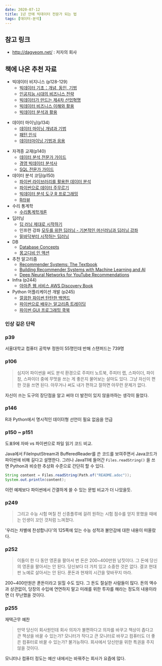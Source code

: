 ```yaml
---
date: 2020-07-12
title: 1년 안에 빅데이터 전문가 되는 법
tags: [데이터-분석]
---
```


## 참고 링크
- http://dagyeom.net/ : 저자의 회사

## 책에 나온 추천 자료

- 빅데이터 비지니스 (p128-129)
    - [빅데이터 기초：개념, 동인, 기법](http://www.yes24.com/Product/Goods/45542771?Acode=101)
    - [인공지능 시대의 비즈니스 전략](https://play.google.com/store/books/details/%EC%A0%95%EB%8F%84%ED%9D%AC_%EC%9D%B8%EA%B3%B5%EC%A7%80%EB%8A%A5_%EC%8B%9C%EB%8C%80%EC%9D%98_%EB%B9%84%EC%A6%88%EB%8B%88%EC%8A%A4_%EC%A0%84%EB%9E%B5?id=ZvhIDwAAQBAJ)
    - [빅데이터가 만드는 제4차 산업혁명](http://www.yes24.com/Product/Goods/34902576?Acode=101)
    - [빅데이터 비즈니스 이해와 활용](http://www.yes24.com/Product/Goods/58084716?scode=032&OzSrank=1)
    - [빅데이터 분석과 활용](http://www.yes24.com/Product/Goods/69244158?Acode=101)
* 데이터 마이닝(p134)
    - [데이터 마이닝 개념과 기법](http://www.yes24.com/Product/Goods/17614170?Acode=101)
    - [패턴 인식](http://www.yes24.com/Product/Goods/3315437?Acode=101)
    - [데이터마이닝 기법과 응용](http://www.yes24.com/Product/Goods/7975964?Acode=101)
- 자격증 교재(p140)
    - [데이터 분석 전문가 가이드](http://www.yes24.com/Product/Goods/29430751?Acode=101)
    - [경영 빅데이터 분석사](http://www.yes24.com/Product/Goods/36113427?scode=032&OzSrank=3)
    - [SQL 전문가 가이드](http://www.yes24.com/Product/Goods/90613346?Acode=101)
- 데이터 분석 코딩(p150)
    - [파이썬 라이브러리를 활용한 데이터 분석](http://www.yes24.com/Product/Goods/73268296?Acode=101)
    - [파이썬으로 데이터 주무르기](http://www.yes24.com/Product/Goods/57670268?Acode=101)
    - [빅데이터 분석 도구 R 프로그래밍](http://www.yes24.com/Product/Goods/7373974?Acode=101)
    - [R라뷰](http://www.yes24.com/Product/Goods/17295583?Acode=101)
- 수리 통계학
    -  [수리통계학개론](http://www.yes24.com/Product/Goods/8672708?Acode=101)
- 딥러닝
    - [딥 러닝 제대로 시작하기](http://www.yes24.com/Product/Goods/32520392?Acode=101)
    - 인프런 강좌 [모두를 위한 딥러닝 - 기본적인 머신러닝과 딥러닝 강좌](https://www.inflearn.com/course/%EA%B8%B0%EB%B3%B8%EC%A0%81%EC%9D%B8-%EB%A8%B8%EC%8B%A0%EB%9F%AC%EB%8B%9D-%EB%94%A5%EB%9F%AC%EB%8B%9D-%EA%B0%95%EC%A2%8C/#)
    - [밑바닥부터 시작하는 딥러닝](http://www.yes24.com/Product/Goods/34970929?Acode=101)
- DB
    - [Database Concepts](https://www.amazon.com/Database-Concepts-8th-David-Kroenke/dp/013460153X)
    - [몽고디비 인 액션](http://www.yes24.com/Product/Goods/60659843?Acode=101)
- 추천 알고리즘
    - [Recommender Systems: The Textbook](https://www.amazon.com/Recommender-Systems-Textbook-Charu-Aggarwal/dp/3319296574)
    - [Building Recommender Systems with Machine Learning and AI](https://www.amazon.com/Building-Recommender-Systems-Machine-Learning/dp/1718120125)
    - [Deep Neural Networks for YouTube Recommendations](https://static.googleusercontent.com/media/research.google.com/ko//pubs/archive/45530.pdf)
- Infra (p244)
    - [아마존 웹 서비스 AWS Discovery Book](http://www.yes24.com/Product/Goods/69304366?scode=032&OzSrank=2)
 - Python 어플리케이션 개발 (p245)
    - [깔끔한 파이썬 탄탄한 백엔드](http://www.yes24.com/Product/Goods/68713424?Acode=101)
    - [파이썬으로 배우는 알고리즘 트레이딩](http://www.yes24.com/Product/Goods/70804948?Acode=101)
    - [파이썬 GUI 프로그래밍 쿡북 ](http://www.yes24.com/Product/Goods/59871444?Acode=101)
    
### 인상 깊은 단락
### p39
서울대학교 컴퓨터 공학부 정원이 55명인데 반해 스탠퍼드는 739명

### p106
> 심지어 파이썬을 써도 분석 환경으로 주피터 노트북, 주피터 랩, 스파이더, 파이참, 스파이더 중에 무멋을 쓰는 게 좋은지 물어보는 살마도 있다. 그냥 자신이 편한 것을 쓰면 된다. 아무거나 써도 내가 편하고 잘하면 아무런 문제가 없다.

자신이 쓰는 도구의 장단점을 알고 써야 더 발전이 있지 않을까하는 생각이 들었다.

### p146
R과 Python에서 명시적인 데이텨형 선언이 필요 없음을 언급

### p150 ~ p151
도표9에 자바 vs 파이썬으로 파일 읽기 코드 비교.

Java에서 FileInputStream과 BufferedReader를 쓴 코드를 보여주면서 Java코드가 파이썬에 비해 길다고 설명한다. 그러나 Java11에 들어간 `Files.readString()` 을 쓰면 Python과 비슷한 추상화 수준으로 간단히 할 수 있다.

```java
String content = Files.readString(Path.of("README.adoc"));
System.out.println(content);
```

이런 예제보다 파이썬에서 간결하게 쓸 수 있는 문법 비교가 더 나았을듯.

### p249
> 그리고 수능 시험 며칠 전 신종플루에 걸려 원하는 시험 점수를 얻지 못했을 때에는 인생이 꼬인 것처럼 느껴졌다.

'우리는 차별에 찬성합니다'의 125쪽에 있는 수능 성적과 불안감에 대한 내용이 떠올랐다.

### p252

> 이들이 한 다 동안 영혼을 팔아서 번 돈은 200~400만원 남짓이다. 그 돈에 당신의 영혼을 팔아서는 안 된다. 당신보다 더 가치 있고 소중한 것은 없다. 결코 현대판 노예로 살아서는 안 된다. 푼돈과 현재의 시간을 맞바꾸지 마라.

200~400만원은 푼돈이라고 읽힐 수도 있다. 그 돈도 절실한 사람들이 많다.
돈의 액수과 상관없이, 당장의 수입에 연연하지 말고 미래를 위한 투자를 해라는 정도의 내용이라면 더 무난했을 것이다.

### p255
재택근무 예찬

> 만약 당신이 회사원인데 회사 의자가 불편하다고 의자를 바꾸고 책상이 좁다고 큰 책상을 바꿀 수 있는가? 모니터가 작다고 큰 모니터로 바꾸고 컴퓨터도 더 좋은 컴퓨터로 바꿀 수 있는가? 불가능하다. 회사에서 당신만을 위한 특권을 주지 않을 것이다.

모니터나 컴퓨터 정도는 예산 내에서는 바꿔주는 회사가 요즘에 많다.
